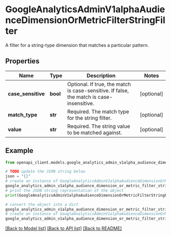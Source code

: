 # GoogleAnalyticsAdminV1alphaAudienceDimensionOrMetricFilterStringFilter

A filter for a string-type dimension that matches a particular pattern.

## Properties

Name | Type | Description | Notes
------------ | ------------- | ------------- | -------------
**case_sensitive** | **bool** | Optional. If true, the match is case-sensitive. If false, the match is case-insensitive. | [optional] 
**match_type** | **str** | Required. The match type for the string filter. | [optional] 
**value** | **str** | Required. The string value to be matched against. | [optional] 

## Example

```python
from openapi_client.models.google_analytics_admin_v1alpha_audience_dimension_or_metric_filter_string_filter import GoogleAnalyticsAdminV1alphaAudienceDimensionOrMetricFilterStringFilter

# TODO update the JSON string below
json = "{}"
# create an instance of GoogleAnalyticsAdminV1alphaAudienceDimensionOrMetricFilterStringFilter from a JSON string
google_analytics_admin_v1alpha_audience_dimension_or_metric_filter_string_filter_instance = GoogleAnalyticsAdminV1alphaAudienceDimensionOrMetricFilterStringFilter.from_json(json)
# print the JSON string representation of the object
print(GoogleAnalyticsAdminV1alphaAudienceDimensionOrMetricFilterStringFilter.to_json())

# convert the object into a dict
google_analytics_admin_v1alpha_audience_dimension_or_metric_filter_string_filter_dict = google_analytics_admin_v1alpha_audience_dimension_or_metric_filter_string_filter_instance.to_dict()
# create an instance of GoogleAnalyticsAdminV1alphaAudienceDimensionOrMetricFilterStringFilter from a dict
google_analytics_admin_v1alpha_audience_dimension_or_metric_filter_string_filter_from_dict = GoogleAnalyticsAdminV1alphaAudienceDimensionOrMetricFilterStringFilter.from_dict(google_analytics_admin_v1alpha_audience_dimension_or_metric_filter_string_filter_dict)
```
[[Back to Model list]](../README.md#documentation-for-models) [[Back to API list]](../README.md#documentation-for-api-endpoints) [[Back to README]](../README.md)


